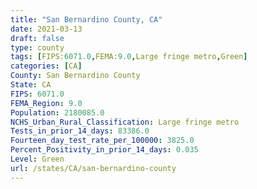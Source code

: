 ```yaml
---
title: "San Bernardino County, CA"
date: 2021-03-13
draft: false
type: county
tags: [FIPS:6071.0,FEMA:9.0,Large fringe metro,Green]
categories: [CA]
County: San Bernardino County
State: CA
FIPS: 6071.0
FEMA_Region: 9.0
Population: 2180085.0
NCHS_Urban_Rural_Classification: Large fringe metro
Tests_in_prior_14_days: 83386.0
Fourteen_day_test_rate_per_100000: 3825.0
Percent_Positivity_in_prior_14_days: 0.035
Level: Green
url: /states/CA/san-bernardino-county
---
```



